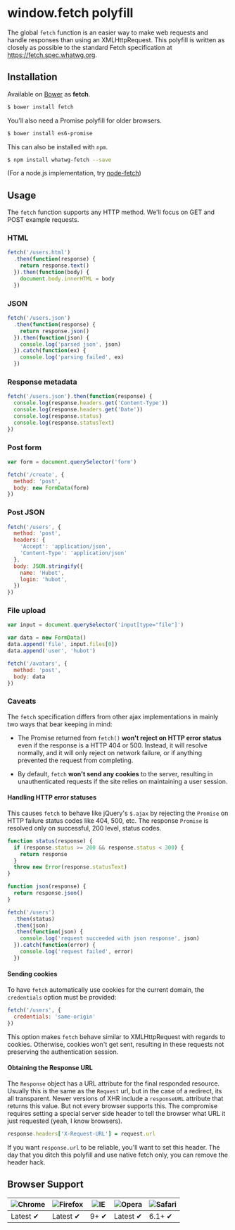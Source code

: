 # window.fetch polyfill

The global `fetch` function is an easier way to make web requests and handle
responses than using an XMLHttpRequest. This polyfill is written as closely as
possible to the standard Fetch specification at https://fetch.spec.whatwg.org.

## Installation

Available on [Bower](http://bower.io) as **fetch**.

```sh
$ bower install fetch
```

You'll also need a Promise polyfill for older browsers.

```sh
$ bower install es6-promise
```

This can also be installed with `npm`.

```sh
$ npm install whatwg-fetch --save
```

(For a node.js implementation, try [node-fetch](https://github.com/bitinn/node-fetch))

## Usage

The `fetch` function supports any HTTP method. We'll focus on GET and POST
example requests.

### HTML

```javascript
fetch('/users.html')
  .then(function(response) {
    return response.text()
  }).then(function(body) {
    document.body.innerHTML = body
  })
```

### JSON

```javascript
fetch('/users.json')
  .then(function(response) {
    return response.json()
  }).then(function(json) {
    console.log('parsed json', json)
  }).catch(function(ex) {
    console.log('parsing failed', ex)
  })
```

### Response metadata

```javascript
fetch('/users.json').then(function(response) {
  console.log(response.headers.get('Content-Type'))
  console.log(response.headers.get('Date'))
  console.log(response.status)
  console.log(response.statusText)
})
```

### Post form

```javascript
var form = document.querySelector('form')

fetch('/create', {
  method: 'post',
  body: new FormData(form)
})
```

### Post JSON

```javascript
fetch('/users', {
  method: 'post',
  headers: {
    'Accept': 'application/json',
    'Content-Type': 'application/json'
  },
  body: JSON.stringify({
    name: 'Hubot',
    login: 'hubot',
  })
})
```

### File upload

```javascript
var input = document.querySelector('input[type="file"]')

var data = new FormData()
data.append('file', input.files[0])
data.append('user', 'hubot')

fetch('/avatars', {
  method: 'post',
  body: data
})
```

### Caveats

The `fetch` specification differs from other ajax implementations in mainly two
ways that bear keeping in mind:

* The Promise returned from `fetch()` **won't reject on HTTP error status**
  even if the response is a HTTP 404 or 500. Instead, it will resolve normally,
  and it will only reject on network failure, or if anything prevented the
  request from completing.

* By default, `fetch` **won't send any cookies** to the server, resulting in
  unauthenticated requests if the site relies on maintaining a user session.

#### Handling HTTP error statuses

This causes `fetch` to behave like jQuery's `$.ajax` by rejecting the `Promise`
on HTTP failure status codes like 404, 500, etc. The response `Promise` is
resolved only on successful, 200 level, status codes.

```javascript
function status(response) {
  if (response.status >= 200 && response.status < 300) {
    return response
  }
  throw new Error(response.statusText)
}

function json(response) {
  return response.json()
}

fetch('/users')
  .then(status)
  .then(json)
  .then(function(json) {
    console.log('request succeeded with json response', json)
  }).catch(function(error) {
    console.log('request failed', error)
  })
```

#### Sending cookies

To have `fetch` automatically use cookies for the current domain, the
`credentials` option must be provided:

```javascript
fetch('/users', {
  credentials: 'same-origin'
})
```

This option makes `fetch` behave similar to XMLHttpRequest with regards to
cookies. Otherwise, cookies won't get sent, resulting in these requests not
preserving the authentication session.

#### Obtaining the Response URL

The `Response` object has a URL attribute for the final responded resource.
Usually this is the same as the `Request` url, but in the case of a redirect,
its all transparent. Newer versions of XHR include a `responseURL` attribute
that returns this value. But not every browser supports this. The compromise
requires setting a special server side header to tell the browser what URL it
just requested (yeah, I know browsers).

``` ruby
response.headers['X-Request-URL'] = request.url
```

If you want `response.url` to be reliable, you'll want to set this header. The
day that you ditch this polyfill and use native fetch only, you can remove the
header hack.

## Browser Support

![Chrome](https://raw.github.com/alrra/browser-logos/master/chrome/chrome_48x48.png) | ![Firefox](https://raw.github.com/alrra/browser-logos/master/firefox/firefox_48x48.png) | ![IE](https://raw.github.com/alrra/browser-logos/master/internet-explorer/internet-explorer_48x48.png) | ![Opera](https://raw.github.com/alrra/browser-logos/master/opera/opera_48x48.png) | ![Safari](https://raw.github.com/alrra/browser-logos/master/safari/safari_48x48.png)
--- | --- | --- | --- | --- |
Latest ✔ | Latest ✔ | 9+ ✔ | Latest ✔ | 6.1+ ✔ |

